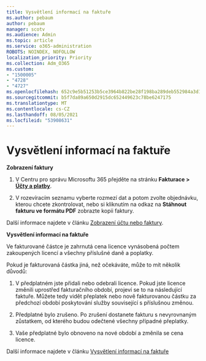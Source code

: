 ```yaml
---
title: Vysvětlení informací na faktuře
ms.author: pebaum
author: pebaum
manager: scotv
ms.audience: Admin
ms.topic: article
ms.service: o365-administration
ROBOTS: NOINDEX, NOFOLLOW
localization_priority: Priority
ms.collection: Adm_O365
ms.custom:
- "1500005"
- "4728"
- "4727"
ms.openlocfilehash: 652c9e5b51253b5ce3964b822be28f198ba289deb552984a3d124166484fa84d
ms.sourcegitcommit: b5f7da89a650d2915dc652449623c78be6247175
ms.translationtype: MT
ms.contentlocale: cs-CZ
ms.lasthandoff: 08/05/2021
ms.locfileid: "53908631"
---
```

# <a name="understand-your-bill"></a>Vysvětlení informací na faktuře

**Zobrazení faktury**

1. V Centru pro správu Microsoftu 365 přejděte na stránku **Fakturace > [Účty a platby](https://go.microsoft.com/fwlink/p/?linkid=848039)**.

2. V rozevíracím seznamu vyberte rozmezí dat a potom zvolte objednávku, kterou chcete zkontrolovat, nebo si kliknutím na odkaz na **Stáhnout fakturu ve formátu PDF** zobrazte kopii faktury.

Další informace najdete v článku [Zobrazení účtu nebo faktury](https://docs.microsoft.com/microsoft-365/commerce/billing-and-payments/view-your-bill-or-invoice).

**Vysvětlení informací na faktuře**

Ve fakturované částce je zahrnutá cena licence vynásobená počtem zakoupených licencí a všechny příslušné daně a poplatky.

Pokud je fakturovaná částka jiná, než očekáváte, může to mít několik důvodů:

1. V předplatném jste přidali nebo odebrali licence. Pokud jste licence změnili uprostřed fakturačního období, projeví se to na následující faktuře.  Můžete tedy vidět přeplatek nebo nově fakturovanou částku za předchozí období poskytování služby související s příslušnou změnou.

2. Předplatné bylo zrušeno.  Po zrušení dostanete fakturu s nevyrovnaným zůstatkem, od kterého budou odečtené všechny případné přeplatky.

3. Vaše předplatné bylo obnoveno na nové období a změnila se cena licence.  

Další informace najdete v článku [Vysvětlení informací na faktuře](https://support.office.com/article/Understand-your-invoice-for-Office-365-for-business-0724b428-fb59-4962-8c37-6674166d7507)

